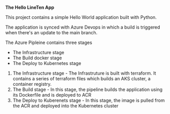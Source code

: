 <b>The Hello LineTen App </b>

This project contains a simple Hello World application built with Python.

The application is synced with Azure Devops in which a build is triggered when there's an update to the main branch.

The Azure Pipleine contains three stages
- The Infrastructure stage 
- The Build docker stage
- The Deploy to Kubernetes stage

1. The Infrastructure stage - The Infrastruture is built with terraform. It contains a series of terraform files which builds an AKS cluster, a container registry.
2. The Build stage - In this stage, the pipeline builds the application using its Dockerfile and is deployed to ACR
3. The Deploy to Kuberenets stage - In this stage, the image is pulled from the ACR and deployed into the Kubernetes cluster
